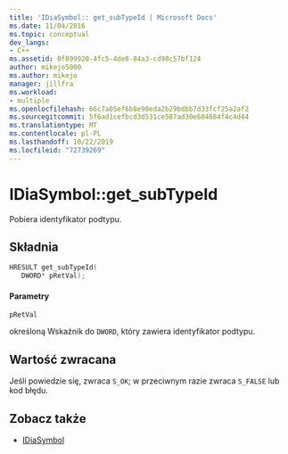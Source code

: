 ```yaml
---
title: 'IDiaSymbol:: get_subTypeId | Microsoft Docs'
ms.date: 11/04/2016
ms.topic: conceptual
dev_langs:
- C++
ms.assetid: 0f899920-4fc5-4de8-84a3-cd98c57bf124
author: mikejo5000
ms.author: mikejo
manager: jillfra
ms.workload:
- multiple
ms.openlocfilehash: 66c7a05ef6b8e90eda2b29bdbb7d33fcf25a2af2
ms.sourcegitcommit: 5f6ad1cefbcd3d531ce587ad30e684684f4c4d44
ms.translationtype: MT
ms.contentlocale: pl-PL
ms.lasthandoff: 10/22/2019
ms.locfileid: "72739269"
---
```

# <a name="idiasymbolget_subtypeid"></a>IDiaSymbol::get_subTypeId
Pobiera identyfikator podtypu.

## <a name="syntax"></a>Składnia

```C++
HRESULT get_subTypeId(
   DWORD* pRetVal);
```

#### <a name="parameters"></a>Parametry
 `pRetVal`

określoną Wskaźnik do `DWORD`, który zawiera identyfikator podtypu.

## <a name="return-value"></a>Wartość zwracana
 Jeśli powiedzie się, zwraca `S_OK`; w przeciwnym razie zwraca `S_FALSE` lub kod błędu.

## <a name="see-also"></a>Zobacz także
- [IDiaSymbol](../../debugger/debug-interface-access/idiasymbol.md)